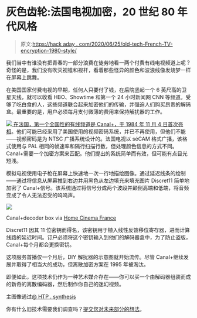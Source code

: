 # 灰色齿轮:法国电视加密，20 世纪 80 年代风格

> 原文:[https://hack aday . com/2020/06/25/old-tech-French-TV-encryption-1980-style/](https://hackaday.com/2020/06/25/old-tech-french-tv-encryption-1980s-style/)

我们当中有谁没有把青春的一部分浪费在徒劳地看一两个付费有线电视频道上呢？奇怪的是，我们没有吹灭视锥和视杆，看着那些怪异的颜色和波浪线像发烧梦一样在屏幕上跳舞。

在美国国家付费电视的早期，任何人只要付了钱，在后院竖起一个 6 英尺高的卫星天线，就可以收看 HBO、Showtime 和第一个 24 小时新闻网 CNN 等频道。受够了吃白食的人，这些频道联合起来加密他们的传输，并强迫人们购买昂贵的解码盒。最重要的是，用户必须每月支付微薄的费用来保持解扰器的工作。

[![](../Images/8eccb7a556bc62321a2de0c3148cb8f3.png) ](https://hackaday.com/wp-content/uploads/2020/06/canal-plus.gif) [在法国，第一个全国性的有线频道是 Canal+，于 1984 年 11 月 4 日首次亮相](https://fabiensanglard.net/discret11/index.html)。他们可能已经采用了美国使用的视频密码系统，并已不再使用，但他们不能——视频密码是为 NTSC 广播系统设计的。法国电视以 séCAM 格式广播，该格式使用与 PAL 相同的帧速率和隔行扫描行数，但处理颜色信息的方式不同。Canal+需要一个加密方案来匹配。他们提出的系统简单而有效，但可能有点目光短浅。

模拟电视使用电子枪在屏幕上快速地一次一行地描绘图像。通过延迟线条的绘制——通过将信息从屏幕推到右边并用黑色从左边填充来填充图片 Discret11 简单地加密了 Canal+信号。该系统通过将信号分成两个波段并颠倒高端和低端，将音频变成了令人无法忍受的呜呜声。

[![](../Images/bc472858833cd2dda3387539e99a785d.png)](https://hackaday.com/wp-content/uploads/2020/06/decodeur.jpeg)

Canal+decoder box via [Home Cinema France](https://www.homecinema-fr.com/forum/chaines-tv-demodulateurs/decodeur-canal-uhd-2018-t30085205-2340.html)

Discret11 因其 11 位密钥而得名，该密钥用于植入线性反馈移位寄存器，进而计算线路的延迟时间。订户必须将这个密钥输入到他们的解码器盒中，为了防止盗版，Canal+每个月都会更换密钥。

这项服务首播仅一个月后，DIY 解扰器的示意图就开始流传。尽管 Canal+继续发展并取得了相当大的成功，但离散加密方案在 1995 年被淘汰。

即便如此，这项技术仍作为一种艺术媒介存在——你可以买一个由解码器组装而成的新奇的离散编码器，然后制作你自己的迷幻视频。

主图像通过[@ HTP . synthesis](https://www.instagram.com/htp.syntonie/)

你有什么旧技术需要我们调查吗？[提交您对未来部分的想法](mailto:tips@hackaday.com?Subject=[Retrotechtacular])。